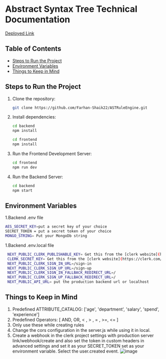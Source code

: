 # Abstract Syntax Tree Technical Documentation

[Deployed Link](https://ast-rule-engine-livid.vercel.app/)
## Table of Contents

- [Steps to Run the Project](#steps-to-run-the-project)
- [Environment Variables](#environment-variables)
- [Things to Keep in Mind](#things-to-keep-in-mind)


## Steps to Run the Project

1. Clone the repository:

   ```bash
   git clone https://github.com/Farhan-Shaik22/ASTRuleEngine.git
   ```

2. Install dependencies:

   ```bash
   cd backend
   npm install
   ```
    ```bash
   cd frontend
   npm install
   ```

3. Run the Frontend Development Server:

   ```bash
   cd frontend
   npm run dev
   ```
4. Run the Backend Server:

   ```bash
   cd backend
   npm start
   ```

## Environment Variables

1.Backend .env file
   ```bash
  AES_SECRET_KEY=put a secret key of your choice
  SECRET_TOKEN = put a secret token of your choice
  MONGO_STRING= Put your MongoDb string
   ```
1.Backend .env.local file
   ```bash
    NEXT_PUBLIC_CLERK_PUBLISHABLE_KEY= Get this from the [clerk website](https://clerk.com/) after configuring a project for next js.
    CLERK_SECRET_KEY= Get this from the [clerk website](https://clerk.com/) after configuring a project for next js.
    NEXT_PUBLIC_CLERK_SIGN_IN_URL=/sign-in
    NEXT_PUBLIC_CLERK_SIGN_UP_URL=/sign-up
    NEXT_PUBLIC_CLERK_SIGN_IN_FALLBACK_REDIRECT_URL=/
    NEXT_PUBLIC_CLERK_SIGN_UP_FALLBACK_REDIRECT_URL=/
    NEXT_PUBLIC_API_URL= put the production backend url or localhost
   ```

## Things to Keep in Mind

1. Predefined ATTRIBUTE_CATALOG: ['age', 'department', 'salary', 'spend', 'experience']
2. Predefined Operators: [ AND, OR, < , > , = , >=, <= ]
3. Only use these while creating rules
4. Change the cors configuration in the server.js while using it in local.
5. Create a webhook in the clerk project settings with production server link/webhook/create and also set the token in custom headers 
 in advanced settings and set it as your SECRET_TOKEN set as your environment variable. Select the user.created event.
 ![image](https://github.com/user-attachments/assets/1159c4fd-df28-4ebb-ad0f-ea8214b9a2d0)


